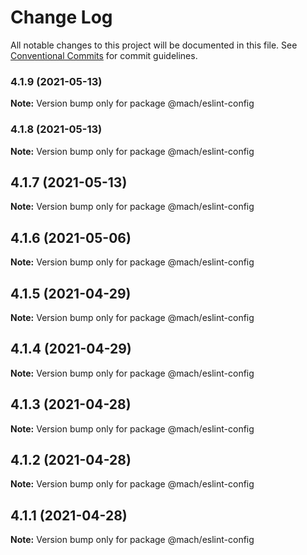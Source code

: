 # Change Log

All notable changes to this project will be documented in this file.
See [Conventional Commits](https://conventionalcommits.org) for commit guidelines.

### 4.1.9 (2021-05-13)

**Note:** Version bump only for package @mach/eslint-config





### 4.1.8 (2021-05-13)

**Note:** Version bump only for package @mach/eslint-config





## 4.1.7 (2021-05-13)

**Note:** Version bump only for package @mach/eslint-config





## 4.1.6 (2021-05-06)

**Note:** Version bump only for package @mach/eslint-config





## 4.1.5 (2021-04-29)

**Note:** Version bump only for package @mach/eslint-config





## 4.1.4 (2021-04-29)

**Note:** Version bump only for package @mach/eslint-config





## 4.1.3 (2021-04-28)

**Note:** Version bump only for package @mach/eslint-config





## 4.1.2 (2021-04-28)

**Note:** Version bump only for package @mach/eslint-config





## 4.1.1 (2021-04-28)

**Note:** Version bump only for package @mach/eslint-config
